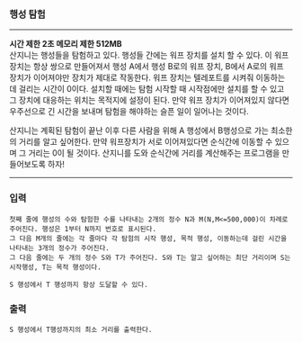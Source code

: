 ### 행성 탐험
---
**시간 제한 2초 메모리 제한 512MB**  
산지니는 행성들을 탐험하고 있다. 행성들 간에는 워프 장치를 설치 할 수 있다. 
이 워프 장치는 항상 쌍으로 만들어져서 행성 A에서 행성 B로의 워프 장치, B에서 A로의 워프 장치가 이어져야만 장치가 제대로 작동한다.
워프 장치는 텔레포트를 시켜줘 이동하는 데 걸리는 시간이 0이다.
설치할 때에는 탐험 시작할 때 시작점에만 설치를 할 수 있고 그 장치에 대응하는 위치는 목적지에 설정이 된다. 
만약 워프 장치가 이어져있지 않다면 우주선으로 긴 시간을 보내며 탐험을 해야하는 슬픈 일이 일어나는 것이다.

산지니는 계획된 탐험이 끝난 이후 다른 사람을 위해 A 행성에서 B행성으로 가는 최소한의 거리를 알고 싶어한다. 만약 워프장치가 서로 이어져있다면 순식간에 이동할 수 있으며 그 거리는 0이 될 것이다.
산지니를 도와 순식간에 거리를 계산해주는 프로그램을 만들어보도록 하자!


---

### 입력
```
첫째 줄에 행성의 수와 탐험한 수를 나타내는 2개의 정수 N과 M(N,M<=500,000)이 차례로 주어진다. 행성은 1부터 N까지 번호로 표시된다.
그 다음 M개의 줄에는 각 줄마다 각 탐험의 시작 행성, 목적 행성, 이동하는데 걸린 시간을 나타내는 3개의 정수가 주어진다.
그 다음 줄에는 두 개의 정수 S와 T가 주어진다. S와 T는 알고 싶어하는 최단 거리이며 S는 시작행성, T는 목적 행성이다.

S 행성에서 T 행성까지 항상 도달할 수 있다.
```
### 출력
```
S 행성에서 T행성까지의 최소 거리를 출력한다.
```
